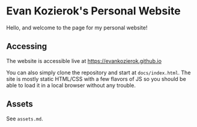 # Evan Kozierok's Personal Website

Hello, and welcome to the page for my personal website!

## Accessing

The website is accessible live at https://evankozierok.github.io

You can also simply clone the repository and start at `docs/index.html`. The site is mostly static HTML/CSS with a few flavors of JS so you should be able to load it in a local browser without any trouble.

## Assets

See `assets.md`.
